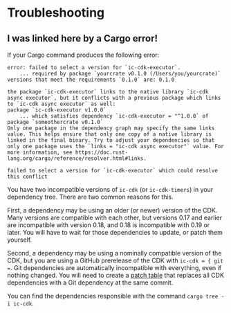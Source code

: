 # Troubleshooting

## I was linked here by a Cargo error!

If your Cargo command produces the following error:

```
error: failed to select a version for `ic-cdk-executor`.
    ... required by package `yourcrate v0.1.0 (/Users/you/yourcrate)`
versions that meet the requirements `0.1.0` are: 0.1.0

the package `ic-cdk-executor` links to the native library `ic-cdk async executor`, but it conflicts with a previous package which links to `ic-cdk async executor` as well:
package `ic-cdk-executor v1.0.0`
    ... which satisfies dependency `ic-cdk-executor = "^1.0.0` of package `someothercrate v0.1.0`
Only one package in the dependency graph may specify the same links value. This helps ensure that only one copy of a native library is linked in the final binary. Try to adjust your dependencies so that only one package uses the `links = "ic-cdk async executor"` value. For more information, see https://doc.rust-lang.org/cargo/reference/resolver.html#links.

failed to select a version for `ic-cdk-executor` which could resolve this conflict
```

You have two incompatible versions of `ic-cdk` (or `ic-cdk-timers`) in your dependency tree. There are two common reasons for this.

First, a dependency may be using an older (or newer) version of the CDK. Many versions are compatible with each other, but versions 0.17 and earlier are incompatible with version 0.18, and 0.18 is incompatible with 0.19 or later. You will have to wait for those dependencies to update, or patch them yourself.

Second, a dependency may be using a nominally compatible version of the CDK, but you are using a GitHub prerelease of the CDK with `ic-cdk = { git =`. Git dependencies are automatically incompatible with everything, even if nothing changed. You will need to create a [patch table](https://doc.rust-lang.org/cargo/reference/overriding-dependencies.html) that replaces all CDK dependencies with a Git dependency at the same commit.

You can find the dependencies responsible with the command `cargo tree -i ic-cdk`.
